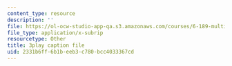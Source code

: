 ```yaml
---
content_type: resource
description: ''
file: https://ol-ocw-studio-app-qa.s3.amazonaws.com/courses/6-189-multicore-programming-primer-january-iap-2007/2331b6ff6b1beeb3c780bcc4033367cd_r7rLHHd43MU.srt
file_type: application/x-subrip
resourcetype: Other
title: 3play caption file
uid: 2331b6ff-6b1b-eeb3-c780-bcc4033367cd
---
```

